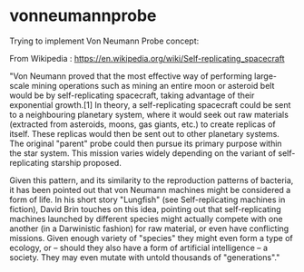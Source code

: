 # vonneumannprobe
Trying to implement Von Neumann Probe concept:

From Wikipedia : https://en.wikipedia.org/wiki/Self-replicating_spacecraft

  "Von Neumann proved that the most effective way of performing large-scale mining operations such as mining an entire moon or asteroid belt would be by self-replicating spacecraft, taking advantage of their exponential growth.[1] In theory, a self-replicating spacecraft could be sent to a neighbouring planetary system, where it would seek out raw materials (extracted from asteroids, moons, gas giants, etc.) to create replicas of itself. These replicas would then be sent out to other planetary systems. The original "parent" probe could then pursue its primary purpose within the star system. This mission varies widely depending on the variant of self-replicating starship proposed.

Given this pattern, and its similarity to the reproduction patterns of bacteria, it has been pointed out that von Neumann machines might be considered a form of life. In his short story "Lungfish" (see Self-replicating machines in fiction), David Brin touches on this idea, pointing out that self-replicating machines launched by different species might actually compete with one another (in a Darwinistic fashion) for raw material, or even have conflicting missions. Given enough variety of "species" they might even form a type of ecology, or – should they also have a form of artificial intelligence – a society. They may even mutate with untold thousands of "generations"."
